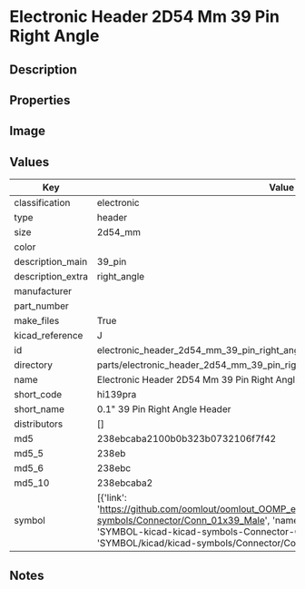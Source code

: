 # Electronic Header 2D54 Mm 39 Pin Right Angle

## Description

## Properties


## Image


## Values

| Key | Value |
| --- | --- |
| classification | electronic |
| type | header |
| size | 2d54_mm |
| color |  |
| description_main | 39_pin |
| description_extra | right_angle |
| manufacturer |  |
| part_number |  |
| make_files | True |
| kicad_reference | J |
| id | electronic_header_2d54_mm_39_pin_right_angle |
| directory | parts/electronic_header_2d54_mm_39_pin_right_angle |
| name | Electronic Header 2D54 Mm 39 Pin Right Angle |
| short_code | hi139pra |
| short_name | 0.1" 39 Pin Right Angle Header |
| distributors | [] |
| md5 | 238ebcaba2100b0b323b0732106f7f42 |
| md5_5 | 238eb |
| md5_6 | 238ebc |
| md5_10 | 238ebcaba2 |
| symbol | [{'link': 'https://github.com/oomlout/oomlout_OOMP_eda_V2/tree/main/SYMBOL/kicad/kicad-symbols/Connector/Conn_01x39_Male', 'name': 'Connector : Conn_01x39_Male', 'id': 'SYMBOL-kicad-kicad-symbols-Connector-Conn_01x39_Male', 'directory': 'SYMBOL/kicad/kicad-symbols/Connector/Conn_01x39_Male/'}] |

## Notes


